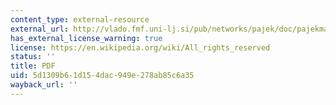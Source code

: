 ```yaml
---
content_type: external-resource
external_url: http://vlado.fmf.uni-lj.si/pub/networks/pajek/doc/pajekman.pdf
has_external_license_warning: true
license: https://en.wikipedia.org/wiki/All_rights_reserved
status: ''
title: PDF
uid: 5d1309b6-1d15-4dac-949e-278ab85c6a35
wayback_url: ''
---
```

